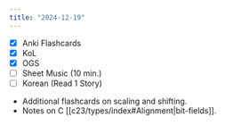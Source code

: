 ```yaml
---
title: "2024-12-19"
---
```


- [x] Anki Flashcards
- [x] KoL
- [x] OGS
- [ ] Sheet Music (10 min.)
- [ ] Korean (Read 1 Story)

* Additional flashcards on scaling and shifting.
* Notes on C [[c23/types/index#Alignment|bit-fields]].